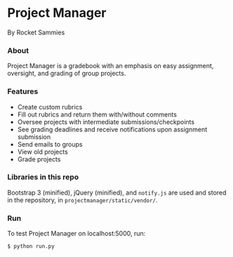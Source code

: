# Project Manager
By Rocket Sammies

### About
Project Manager is a gradebook with an emphasis on easy assignment, oversight, and grading of group projects.  

### Features
- Create custom rubrics
- Fill out rubrics and return them with/without comments
- Oversee projects with intermediate submissions/checkpoints
- See grading deadlines and receive notifications upon assignment submission 
- Send emails to groups
- View old projects
- Grade projects

### Libraries in this repo

Bootstrap 3 (minified), jQuery (minified), and `notify.js` are used and stored
in the repository, in `projectmanager/static/vendor/`.

### Run

To test Project Manager on localhost:5000, run:

```
$ python run.py
```
